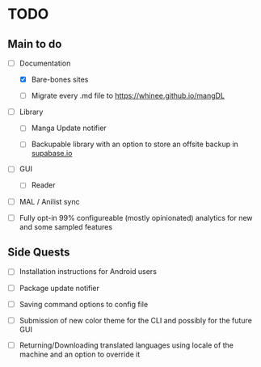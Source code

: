 # TODO

## Main to do

- [ ] Documentation

    - [x] Bare-bones sites

    - [ ] Migrate every .md file to https://whinee.github.io/mangDL

- [ ] Library

    - [ ] Manga Update notifier

    - [ ] Backupable library with an option to store an offsite backup in [supabase.io](https://supabase.io)

- [ ] GUI

    - [ ] Reader

- [ ] MAL / Anilist sync

- [ ] Fully opt-in 99% configureable (mostly opinionated) analytics for new and some sampled features

## Side Quests

- [ ] Installation instructions for Android users

- [ ] Package update notifier

- [ ] Saving command options to config file

- [ ] Submission of new color theme for the CLI and possibly for the future GUI

- [ ] Returning/Downloading translated languages using locale of the machine and an option to override it
